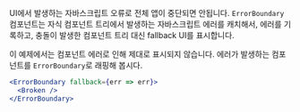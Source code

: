 UI에서 발생하는 자바스크립트 오류로 전체 앱이 중단되면 안됩니다. `ErrorBoundary` 컴포넌트는 자식 컴포넌트 트리에서 발생하는 자바스크립트 에러를 캐치해서, 에러를 기록하고, 충돌이 발생한 컴포넌트 트리 대신 fallback UI를 표시합니다. 

이 예제에서는 컴포넌트 에러로 인해 제대로 표시되지 않습니다. 에러가 발생하는 컴포넌트를 `ErrorBoundary`로 래핑해 봅시다.

```jsx
<ErrorBoundary fallback={err => err}>
  <Broken />
</ErrorBoundary>
```
